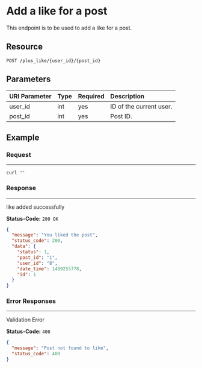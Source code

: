# Add a like for a post

This endpoint is to be used to add a like for a post.

## Resource

```
POST /plus_like/{user_id}/{post_id}
```

## Parameters

URI Parameter | Type | Required | Description
:------------ | :--- | :------- | :----------
user_id       | int  | yes      | ID of the current user.
post_id       | int  | yes      | Post ID.

## Example

### Request

--------------------------------------------------------------------------------

```curl
curl ''
```

### Response

--------------------------------------------------------------------------------
like added successfully

**Status-Code:** `200 OK`

```json
{
  "message": "You liked the post",
  "status_code": 200,
  "data": {
    "status": 1,
    "post_id": "1",
    "user_id": "8",
    "date_time": 1489255778,
    "id": 1
  }
}
```

### Error Responses

--------------------------------------------------------------------------------
Validation Error

**Status-Code:** `400`

```json
{
  "message": "Post not found to like",
  "status_code": 400
}
```
